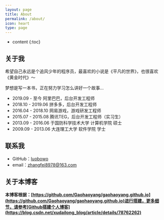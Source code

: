 ```yaml
---
layout: page
title: About
permalink: /about/
icon: heart
type: page
---
```


* content
{:toc}

## 关于我

希望自己永远是个追风少年的程序员，最喜欢的小说是《平凡的世界》，也很喜欢《黄金时代》～

梦想是写一本书，正在努力学习怎么讲好一个故事...

* 2019.09 - 至今 阿里巴巴，后台开发工程师
* 2018.10 - 2019.06 拼多多，后台开发工程师
* 2016.04 - 2018.10 网易游戏，游戏研发工程师
* 2015.07 - 2015.08 腾讯TEG，后台开发工程师（实习生）
* 2013.09 - 2016.06 于国防科学技术大学 计算机学院 硕士
* 2009.09 - 2013.06 大连理工大学 软件学院 学士

## 联系我

* GitHub：[luobowo](https://github.com/luobowo)
* email：zhangfei8978@163.com

## 关于本博客

**本博客根据：[https://github.com/Gaohaoyang/gaohaoyang.github.io](https://github.com/Gaohaoyang/gaohaoyang.github.io)进行搭建，更多细节，请参考[Github搭建个人博客](https://blog.csdn.net/xudailong_blog/article/details/78762262)**





